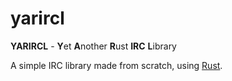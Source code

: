 # yarircl

**YARIRCL** - **Y**et **A**nother **R**ust **IRC** **L**ibrary

A simple IRC library made from scratch, using [Rust](https://rust-lang.org/).
